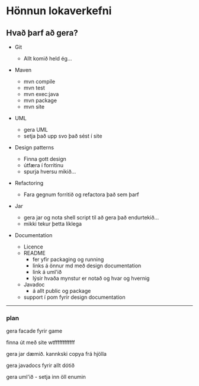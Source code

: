 
# Hönnun lokaverkefni

## Hvað þarf að gera?

- Git
  - Allt komið held ég...


- Maven
  - mvn compile
  - mvn test
  - mvn exec:java
  - mvn package
  - mvn site


- UML
  - gera UML
  - setja það upp svo það sést í site


- Design patterns
  - Finna gott design
  - útfæra í forritinu
  - spurja hversu mikið...


- Refactoring
  - Fara gegnum forritið og refactora það sem þarf


- Jar
  - gera jar og nota shell script til að gera það endurtekið...
  - mikki tekur þetta líklega


- Documentation
  - Licence
  - README
    - fer yfir packaging og running
    - links á önnur md með design documentation
    - link á uml'ið
    - lýsir hvaða mynstur er notað og hvar og hvernig
  - Javadoc
    - á allt public og package
  - support í pom fyrir design documentation
---

### plan

gera facade fyrir game

finna út með site wtffffffffffff

gera jar dæmið. kannkski copya frá hjölla

gera javadocs fyrir allt dótið

gera uml'ið - setja inn öll enumin
